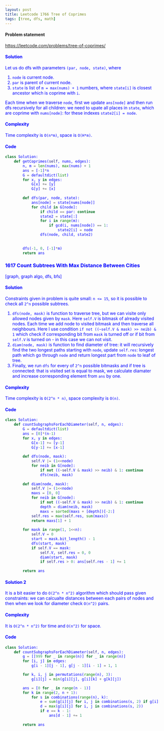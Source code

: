 ```yaml
---
layout: post
title: Leetcode 1766 Tree of Coprimes
tags: [tree, dfs, math]
---
```


#### Problem statement

<a href="https://leetcode.com/problems/tree-of-coprimes/"> <font color = blue>https://leetcode.com/problems/tree-of-coprimes/

#### Solution
Let us do dfs with parameters `(par, node, state)`, where
1. `node` is current node.
2. `par` is parent of current node.
3. `state` is list of `m = max(nums) + 1` numbers, where `state[i]` is closest ancestor which is coprime with `i`.

Each time when we traverse `node`, first we update `ans[node]` and then run dfs recursively for all children: we need to upate all places in `state`, which are coprime with `nums[node]`: for these indexes `state2[i] = node`.

#### Complexity
Time complexity is `O(n*m)`, space is `O(H*m)`.

#### Code
```python
class Solution:
    def getCoprimes(self, nums, edges):
        n, m = len(nums), max(nums) + 1
        ans = [-1]*n
        G = defaultdict(list)
        for x, y in edges:
            G[x] += [y]
            G[y] += [x]
        
        def dfs(par, node, state):
            ans[node] = state[nums[node]]
            for child in G[node]:
                if child == par: continue
                state2 = state[:]
                for i in range(m):
                    if gcd(i, nums[node]) == 1:
                        state2[i] = node
                dfs(node, child, state2)
            
        
        dfs(-1, 0, [-1]*m)
        return ans
```

### 1617 Count Subtrees With Max Distance Between Cities

[graph, graph algo, dfs, bfs]

#### Solution
Constraints given in problem is quite small: `n <= 15`, so it is possible to check all `2^n` possible subtrees.

1. `dfs(node, mask)` is function to traverse tree, but we can visite only allowed nodes given by `mask`. Here `self.V` is bitmask of already visited nodes. Each time we add node to visited bitmask and then traverse all neighbours. Here I use condition `if not ((~self.V & mask) >> neib) & 1` which check if corresponding bit from `mask` is turned off or if bit from `self.V` is turned on - in this case we can not visit.
2. `diam(node, mask)` is function to find diameter of tree: it will recursively find the two longest paths starting with `node`, update `self.res`: longest path which go through `node` and return longest part from `node` to leaf of tree.
3. Finally, we run `dfs` for every of `2^n` possible bitmasks and if tree is connected: that is visited set is equal to mask, we calculate diamater and increase corresponding element from `ans` by one.

#### Complexity
Time complexity is `O(2^n * n)`, space complexity is `O(n)`.

#### Code
```python
class Solution:
    def countSubgraphsForEachDiameter(self, n, edges):
        G = defaultdict(list)
        ans = [0]*(n-1)
        for x, y in edges:
            G[x-1] += [y-1]
            G[y-1] += [x-1]
        
        def dfs(node, mask):
            self.V |= (1<<node)
            for neib in G[node]:
                if not ((~self.V & mask) >> neib) & 1: continue
                dfs(neib, mask)
                
        def diam(node, mask):
            self.V |= (1<<node)
            maxs = [0, 0]
            for neib in G[node]:
                if not ((~self.V & mask) >> neib) & 1: continue
                depth = diam(neib, mask)
                maxs = sorted(maxs + [depth])[-2:]
            self.res = max(self.res, sum(maxs))
            return maxs[1] + 1
        
        for mask in range(1, 1<<n):
            self.V = 0
            start = mask.bit_length() - 1
            dfs(start, mask)
            if self.V == mask:
                self.V, self.res = 0, 0
                diam(start, mask)
                if self.res > 0: ans[self.res - 1] += 1
        
        return ans
```

#### Solution 2
It is a bit easier to do `O(2^n * n^2)` algorithm which should pass given constraints: we can calcualte distances between each pairs of nodes and then when we look for diameter check `O(n^2)` pairs.

#### Complexity
It is `O(2^n * n^2)` for time and `O(n^2)` for space.

#### Code
```python
class Solution:
    def countSubgraphsForEachDiameter(self, n, edges):
        g = [[999 for _ in range(n)] for _ in range(n)]
        for [i, j] in edges:
            g[i - 1][j - 1], g[j - 1][i - 1] = 1, 1

        for k, i, j in permutations(range(n), 3):
            g[i][j] = min(g[i][j], g[i][k] + g[k][j])

        ans = [0 for _ in range(n - 1)]
        for k in range(2, n + 1):
            for s in combinations(range(n), k):
                e = sum(g[i][j] for i, j in combinations(s, 2) if g[i][j] == 1)
                d = max(g[i][j] for i, j in combinations(s, 2))
                if e == k - 1:
                    ans[d - 1] += 1
        
        return ans
```

